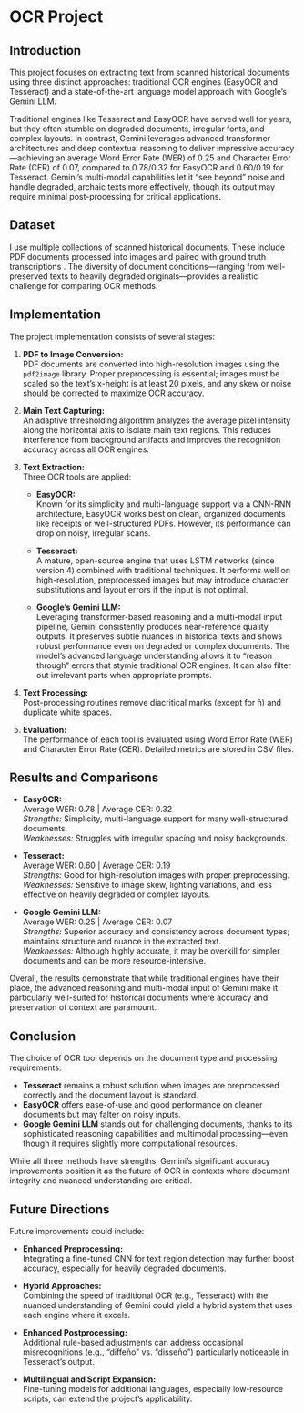 

# OCR Project

## Introduction

This project focuses on extracting text from scanned historical documents using three distinct approaches: traditional OCR engines (EasyOCR and Tesseract) and a state-of-the-art language model approach with Google’s Gemini LLM.  
  
Traditional engines like Tesseract and EasyOCR have served well for years, but they often stumble on degraded documents, irregular fonts, and complex layouts. In contrast, Gemini leverages advanced transformer architectures and deep contextual reasoning to deliver impressive accuracy—achieving an average Word Error Rate (WER) of 0.25 and Character Error Rate (CER) of 0.07, compared to 0.78/0.32 for EasyOCR and 0.60/0.19 for Tesseract. Gemini’s multi-modal capabilities let it “see beyond” noise and handle degraded, archaic texts more effectively, though its output may require minimal post-processing for critical applications. 

## Dataset

I use multiple collections of scanned historical documents. These include PDF documents processed into images and paired with ground truth transcriptions . The diversity of document conditions—ranging from well-preserved texts to heavily degraded originals—provides a realistic challenge for comparing OCR methods.

## Implementation

The project implementation consists of several stages:

1. **PDF to Image Conversion:**  
   PDF documents are converted into high-resolution images using the `pdf2image` library. Proper preprocessing is essential; images must be scaled so the text’s x-height is at least 20 pixels, and any skew or noise should be corrected to maximize OCR accuracy. 

2. **Main Text Capturing:**  
   An adaptive thresholding algorithm analyzes the average pixel intensity along the horizontal axis to isolate main text regions. This reduces interference from background artifacts and improves the recognition accuracy across all OCR engines.

3. **Text Extraction:**  
   Three OCR tools are applied:
   - **EasyOCR:**  
     Known for its simplicity and multi-language support via a CNN-RNN architecture, EasyOCR works best on clean, organized documents like receipts or well-structured PDFs. However, its performance can drop on noisy, irregular scans. 
     
   - **Tesseract:**  
     A mature, open-source engine that uses LSTM networks (since version 4) combined with traditional techniques. It performs well on high-resolution, preprocessed images but may introduce character substitutions and layout errors if the input is not optimal.
      
   - **Google’s Gemini LLM:**  
     Leveraging transformer-based reasoning and a multi-modal input pipeline, Gemini consistently produces near-reference quality outputs. It preserves subtle nuances in historical texts and shows robust performance even on degraded or complex documents. The model’s advanced language understanding allows it to “reason through” errors that stymie traditional OCR engines. It can also filter out irrelevant parts when appropriate prompts.

4. **Text Processing:**  
   Post-processing routines remove diacritical marks (except for ñ) and duplicate white spaces. 

5. **Evaluation:**  
   The performance of each tool is evaluated using Word Error Rate (WER) and Character Error Rate (CER). Detailed metrics are stored in CSV files.

## Results and Comparisons

- **EasyOCR:**  
  Average WER: 0.78 | Average CER: 0.32  
  *Strengths:* Simplicity, multi-language support for many well-structured documents.  
  *Weaknesses:* Struggles with irregular spacing and noisy backgrounds.
  
- **Tesseract:**  
  Average WER: 0.60 | Average CER: 0.19  
  *Strengths:* Good for high-resolution images with proper preprocessing.  
  *Weaknesses:* Sensitive to image skew, lighting variations, and less effective on heavily degraded or complex layouts.
  
- **Google Gemini LLM:**  
  Average WER: 0.25 | Average CER: 0.07  
  *Strengths:* Superior accuracy and consistency across document types; maintains structure and nuance in the extracted text.  
  *Weaknesses:* Although highly accurate, it may be overkill for simpler documents and can be more resource-intensive.

Overall, the results demonstrate that while traditional engines have their place, the advanced reasoning and multi-modal input of Gemini make it particularly well-suited for historical documents where accuracy and preservation of context are paramount.

## Conclusion

The choice of OCR tool depends on the document type and processing requirements:
- **Tesseract** remains a robust solution when images are preprocessed correctly and the document layout is standard.
- **EasyOCR** offers ease-of-use and good performance on cleaner documents but may falter on noisy inputs.
- **Google Gemini LLM** stands out for challenging documents, thanks to its sophisticated reasoning capabilities and multimodal processing—even though it requires slightly more computational resources.

While all three methods have strengths, Gemini’s significant accuracy improvements position it as the future of OCR in contexts where document integrity and nuanced understanding are critical.

## Future Directions

Future improvements could include:
- **Enhanced Preprocessing:**  
  Integrating a fine-tuned CNN for text region detection may further boost accuracy, especially for heavily degraded documents.
  
- **Hybrid Approaches:**  
  Combining the speed of traditional OCR (e.g., Tesseract) with the nuanced understanding of Gemini could yield a hybrid system that uses each engine where it excels.
  
- **Enhanced Postprocessing:**  
  Additional rule-based adjustments can address occasional misrecognitions (e.g., “diffeño” vs. “disseño”) particularly noticeable in Tesseract’s output.
  
- **Multilingual and Script Expansion:**  
  Fine-tuning models for additional languages, especially low-resource scripts, can extend the project’s applicability.



